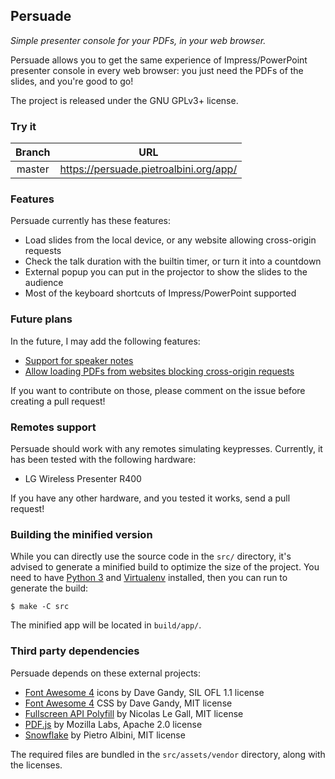## Persuade

*Simple presenter console for your PDFs, in your web browser.*

Persuade allows you to get the same experience of Impress/PowerPoint presenter
console in every web browser: you just need the PDFs of the slides, and you're
good to go!

The project is released under the GNU GPLv3+ license.

### Try it

| Branch | URL                                    |
| :----: | -------------------------------------- |
| master | https://persuade.pietroalbini.org/app/ |

### Features

Persuade currently has these features:

* Load slides from the local device, or any website allowing cross-origin
  requests
* Check the talk duration with the builtin timer, or turn it into a countdown
* External popup you can put in the projector to show the slides to the
  audience
* Most of the keyboard shortcuts of Impress/PowerPoint supported

### Future plans

In the future, I may add the following features:

* [Support for speaker notes][gh-1]
* [Allow loading PDFs from websites blocking cross-origin requests][gh-2]

If you want to contribute on those, please comment on the issue before creating
a pull request!

[gh-1]: https://github.com/pietroalbini/persuade/issues/1
[gh-2]: https://github.com/pietroalbini/persuade/issues/2

### Remotes support

Persuade should work with any remotes simulating keypresses. Currently, it has
been tested with the following hardware:

* LG Wireless Presenter R400

If you have any other hardware, and you tested it works, send a pull request!

### Building the minified version

While you can directly use the source code in the `src/` directory, it's
advised to generate a minified build to optimize the size of the project. You
need to have [Python 3][py3] and [Virtualenv][venv] installed, then you can
run to generate the build:

```
$ make -C src
```

The minified app will be located in `build/app/`.

[py3]: https://www.python.org/
[venv]: https://virtualenv.pypa.io/en/stable/

### Third party dependencies

Persuade depends on these external projects:

* [Font Awesome 4][fa] icons by Dave Gandy, SIL OFL 1.1 license
* [Font Awesome 4][fa] CSS by Dave Gandy, MIT license
* [Fullscreen API Polyfill][fullscreen] by Nicolas Le Gall, MIT license
* [PDF.js][pdfjs] by Mozilla Labs, Apache 2.0 license
* [Snowflake][snowflake] by Pietro Albini, MIT license

The required files are bundled in the `src/assets/vendor` directory, along with
the licenses.

[fa]: http://fontawesome.io
[fullscreen]: https://github.com/neovov/Fullscreen-API-Polyfill
[pdfjs]: https://github.com/mozilla/pdf.js
[snowflake]: https://github.com/pietroalbini/snowflake-css
